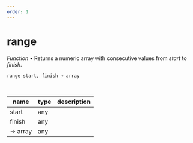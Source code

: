 ```yaml
---
order: 1
---
```

# range

_Function_ &bull; Returns a numeric array with consecutive values from _start_ to _finish_.

<pre><code>range start, finish &rarr; array</code></pre>
<br>

| name | type | description |
|------|------|-------------|
|start|any||
|finish|any||
|&rarr; array|any||




